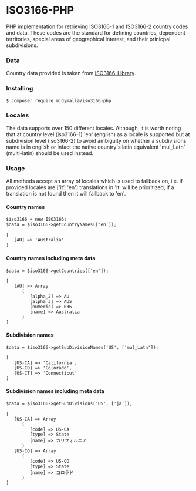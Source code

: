 # ISO3166-PHP
PHP implementation for retrieving ISO3166-1 and ISO3166-2 country codes and data. These codes are the standard for defining countries, dependent territories, special areas of geographical interest, and their prinicpal subdivisions.

### Data
Country data provided is taken from [ISO3166-Library](https://github.com/MJDymalla/ISO3166-Library).

### Installing
```
$ composer require mjdymalla/iso3166-php
```
### Locales
The data supports over 150 different locales. Although, it is worth noting that at country level (iso3166-1) 'en' (english) as a locale is supported but at subdivision level (iso3166-2) to avoid ambiguity on whether a subdivisions name is in english or infact the native country's latin equivalent 'mul_Latn' (multi-latin) should be used instead.

### Usage
All methods accept an array of locales which is used to fallback on, i.e. if provided locales are ['it', 'en'] translations in 'it' will be prioritized, if a translation is not found then it will fallback to 'en'.

#### Country names  
```
$iso3166 = new ISO3166;
$data = $iso3166->getCountryNames(['en']);
```
```
[
   [AU] => 'Australia'
]
```
#### Country names including meta data
```
$data = $iso3166->getCountries(['en']);
```
```
[
   [AU] => Array
      (
         [alpha_2] => AU
         [alpha_3] => AUS
         [numeric] => 036
         [name] => Australia
      )
]
```
#### Subdivision names
```
$data = $iso3166->getSubDivisionNames('US', ['mul_Latn']);
```
```
[
   [US-CA] => 'California',
   [US-CO] => 'Colorado',
   [US-CT] => 'Connecticut'
]
```
#### Subdivision names including meta data
```
$data = $iso3166->getSubDivisions('US', ['ja']);
```
```
[
   [US-CA] => Array
      (
         [code] => US-CA
         [type] => State
         [name] => カリフォルニア
      )
   [US-CO] => Array
      (
         [code] => US-CO
         [type] => State
         [name] => コロラド
      )
]
```


